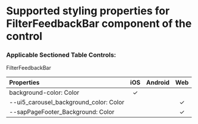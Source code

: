 #  Supported styling properties for FilterFeedbackBar component of the control

### Applicable Sectioned Table Controls: 
FilterFeedbackBar

| Properties | iOS | Android | Web |
|:---|:---:|:---:|:---:|
| background-color: Color | &check; |  |  |
| --ui5_carousel_background_color: Color |  |  | &check; |
| --sapPageFooter_Background: Color |  |  | &check; |
